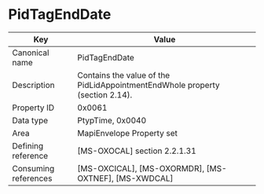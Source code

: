 # PidTagEndDate

| Key | Value |
|---|---|
| Canonical name | PidTagEndDate |
| Description | Contains the value of the PidLidAppointmentEndWhole property (section 2.14). |
| Property ID | 0x0061 |
| Data type | PtypTime, 0x0040 |
| Area | MapiEnvelope Property set |
| Defining reference | [MS-OXOCAL] section 2.2.1.31 |
| Consuming references | [MS-OXCICAL], [MS-OXORMDR], [MS-OXTNEF], [MS-XWDCAL] |
